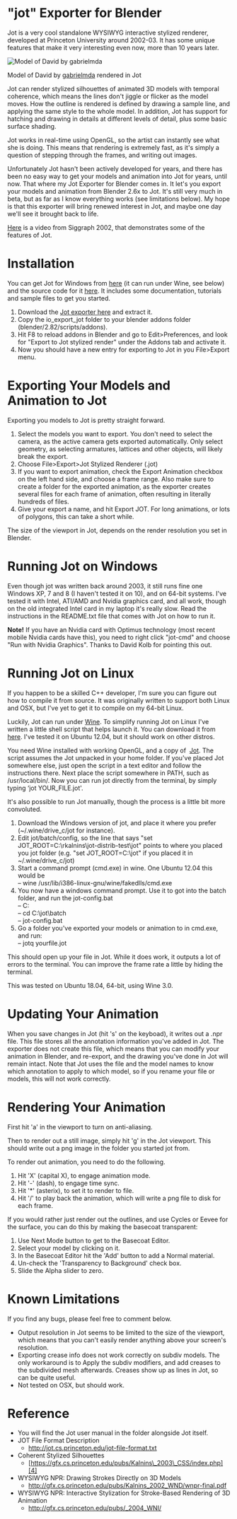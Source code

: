 # "jot" Exporter for Blender

Jot is a very cool standalone WYSIWYG interactive stylized renderer, developed at Princeton University around 2002-03. It has some unique features that make it very interesting even now, more than 10 years later.

<img src="https://ragnarb.com/blog/wp-content/uploads/2013/04/david.gif" alt="Model of David by gabrielmda" />

Model of David by <a href="http://www.blendswap.com/blends/view/65345" target="_blank" rel="noopener">gabrielmda</a> rendered in Jot

Jot can render stylized silhouettes of animated 3D models with temporal coherence, which means the lines don't jiggle or flicker as the model moves. How the outline is rendered is defined by drawing a sample line, and applying the same style to the whole model. In addition, Jot has support for hatching and drawing in details at different levels of detail, plus some basic surface shading.

Jot works in real-time using OpenGL, so the artist can instantly see what she is doing. This means that rendering is extremely fast, as it's simply a question of stepping through the frames, and writing out images.

Unfortunately Jot hasn't been actively developed for years, and there has been no easy way to get your models and animation into Jot for years, until now. That where my Jot Exporter for Blender comes in. It let's you export your models and animation from Blender 2.6x to Jot. It's still very much in beta, but as far as I know everything works (see limitations below). My hope is that this exporter will bring renewed interest in Jot, and maybe one day we'll see it brought back to life.

<a href="https://www.youtube.com/watch?v=gT9qU_fJNuw" target="_blank">Here</a> is a video from Siggraph 2002, that demonstrates some of the features of Jot.


# Installation

You can get Jot for Windows from <a title="Jot - official home page at Princeton" href="http://jot.cs.princeton.edu/" target="_blank" rel="noopener">here</a> (it can run under Wine, see below) and the source code for it <a title="jot-lib Google code project" href="https://github.com/QuLogic/jot-lib" target="_blank" rel="noopener">here</a>. It includes some documentation, tutorials and sample files to get you started.

  1. Download the <a title="Download Jot Exporter for Blender" href="https://github.com/ragtag/jot-exporter-for-blender/releases" target="_blank" rel="noopener">Jot exporter here</a> and extract it.
  2. Copy the io\_export\_jot folder to your blender addons folder (blender/2.82/scripts/addons).
  3. Hit F8 to reload addons in Blender and go to Edit>Preferences, and look for "Export to Jot stylized render" under the Addons tab and activate it.
  4. Now you should have a new entry for exporting to Jot in you File>Export menu.

# Exporting Your Models and Animation to Jot

Exporting you models to Jot is pretty straight forward.

  1. Select the models you want to export. You don't need to select the camera, as the active camera gets exported automatically. Only select geometry, as selecting armatures, lattices and other objects, will likely break the export.
  2. Choose File>Export>Jot Stylized Renderer (.jot)
  3. If you want to export animation, check the Export Animation checkbox on the left hand side, and choose a frame range. Also make sure to create a folder for the exported animation, as the exporter creates several files for each frame of animation, often resulting in literally hundreds of files.
  4. Give your export a name, and hit Export JOT. For long animations, or lots of polygons, this can take a short while.

The size of the viewport in Jot, depends on the render resolution you set in Blender.

# Running Jot on Windows

Even though jot was written back around 2003, it still runs fine one Windows XP, 7 and 8 (I haven't tested it on 10), and on 64-bit systems. I've tested it with Intel, ATI/AMD and Nvidia graphics card, and all work, though on the old integrated Intel card in my laptop it's really slow. Read the instructions in the README.txt file that comes with Jot on how to run it.

**Note!** If you have an Nvidia card with Optimus technology (most recent mobile Nvidia cards have this), you need to right click "jot-cmd" and choose "Run with Nvidia Graphics". Thanks to David Kolb for pointing this out.

# Running Jot on Linux

If you happen to be a skilled C++ developer, I'm sure you can figure out how to compile it from source. It was originally written to support both Linux and OSX, but I've yet to get it to compile on my 64-bit Linux.

Luckily, Jot can run under [Wine][2]. To simplify running Jot on Linux I've written a little shell script that helps launch it. You can download it from [here][3]. I've tested it on Ubuntu 12.04, but it should work on other distros.

You need Wine installed with working OpenGL, and a copy of  <a title="You can download it from Princeton" href="http://jot.cs.princeton.edu/" target="_blank" rel="noopener">Jot</a>. The script assumes the Jot unpacked in your home folder. If you've placed Jot somewhere else, just open the script in a text editor and follow the instructions there. Next place the script somewhere in PATH, such as /usr/local/bin/. Now you can run jot directly from the terminal, by simply typing &#8216;jot YOUR_FILE.jot'.

It's also possible to run Jot manually, though the process is a little bit more convoluted.

  1. Download the Windows version of jot, and place it where you prefer (~/.wine/drive_c/jot for instance).
  2. Edit jot/batch/config, so the line that says "set JOT\_ROOT=C:\rkalnins\jot-distrib-test\jot" points to where you placed you jot folder (e.g. "set JOT\_ROOT=C:\jot" if you placed it in ~/.wine/drive_c/jot)
  3. Start a command prompt (cmd.exe) in wine. One Ubuntu 12.04 this would be  
    &#8211; wine /usr/lib/i386-linux-gnu/wine/fakedlls/cmd.exe
  4. You now have a windows command prompt. Use it to got into the batch folder, and run the jot-config.bat  
    &#8211; C:  
    &#8211; cd C:\jot\batch  
    &#8211; jot-config.bat
  5. Go a folder you've exported your models or animation to in cmd.exe, and run:  
    &#8211; jotq yourfile.jot

This should open up your file in Jot. While it does work, it outputs a lot of errors to the terminal. You can improve the frame rate a little by hiding the terminal.

This was tested on Ubuntu 18.04, 64-bit, using Wine 3.0.

# Updating Your Animation

When you save changes in Jot (hit 's' on the keyboad), it writes out a .npr file. This file stores all the annotation information you've added in Jot. The exporter does not create this file, which means that you can modify your animation in Blender, and re-export, and the drawing you've done in Jot will remain intact. Note that Jot uses the file and the model names to know which annotation to apply to which model, so if you rename your file or models, this will not work correctly.

# Rendering Your Animation

First hit 'a' in the viewport to turn on anti-aliasing.

Then to render out a still image, simply hit 'g' in the Jot viewport. This should write out a png image in the folder you started jot from.

To render out animation, you need to do the following.

  1. Hit 'X' (capital X), to engage animation mode.
  2. Hit '-' (dash), to engage time sync.
  3. Hit '*' (asterix), to set it to render to file.
  4. Hit '/' to play back the animation, which will write a png file to disk for each frame.

If you would rather just render out the outlines, and use Cycles or Eevee for the surface, you can do this by making the basecoat transparent:

  1. Use Next Mode button to get to the Basecoat Editor.
  2. Select your model by clicking on it.
  3. In the Basecoat Editor hit the 'Add' button to add a Normal material.
  4. Un-check the 'Transparency to Background' check box.
  5. Slide the Alpha slider to zero.

# Known Limitations

If you find any bugs, please feel free to comment below.

  * Output resolution in Jot seems to be limited to the size of the viewport, which means that you can't easily render anything above your screen's resolution.
  * Exporting crease info does not work correctly on subdiv models. The only workaround is to Apply the subdiv modifiers, and add creases to the subdivided mesh afterwards. Creases show up as lines in Jot, so can be quite useful.
  * Not tested on OSX, but should work.

# Reference

  * You will find the Jot user manual in the folder alongside Jot itself.
  * JOT File Format Description 
      * <a href="http://jot.cs.princeton.edu/jot-file-format.txt" target="_blank" rel="noopener">http://jot.cs.princeton.edu/jot-file-format.txt</a>
  * Coherent Stylized Silhouettes 
      * [https://gfx.cs.princeton.edu/pubs/Kalnins\_2003\_CSS/index.php][4]
  * WYSIWYG NPR: Drawing Strokes Directly on 3D Models 
      * <a href="http://gfx.cs.princeton.edu/pubs/Kalnins_2002_WND/wnpr-final.pdf" target="_blank" rel="noopener">http://gfx.cs.princeton.edu/pubs/Kalnins_2002_WND/wnpr-final.pdf</a>
  * WYSIWYG NPR: Interactive Stylization for Stroke-Based Rendering of 3D Animation 
      * <a href="http://gfx.cs.princeton.edu/pubs/_2004_WNI/" target="_blank" rel="noopener">http://gfx.cs.princeton.edu/pubs/_2004_WNI/</a>

 [2]: http://www.winehq.org/
 [3]: https://ragnarb.com/downloads/jot.tar.gz "Jot Launcher for Linux"
 [4]: https://gfx.cs.princeton.edu/pubs/Kalnins_2003_CSS/index.php
